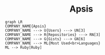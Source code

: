 <h1 align="center">Apsis</h1>

```mermaid
graph LR
COMPANY_NAME{Apsis}
COMPANY_NAME ---> U{Users} ---> UN[3]
COMPANY_NAME ---> R{Repositories} ---> RN[3]
COMPANY_NAME ---> G{Gists} ---> GN[6]
COMPANY_NAME ---> ML{Most Used<br>Languages}
ML --> Ruby[Ruby]
```
